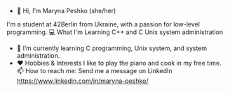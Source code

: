 - :dragon: Hi, I’m Maryna Peshko (she/her)
<!-- About me section -->
I'm a student at 42Berlin from Ukraine, with a passion for low-level programming.
  💻 What I'm Learning
C++ and C
Unix system administration

- 🌱 I’m currently learning C programming, Unix system, and system administration.
- ❤️ Hobbies & Interests
I like to play the piano and cook in my free time.
📫 How to reach me:
Send me a message on LinkedIn https://www.linkedin.com/in/maryna-peshko/
<!---
MariPeshko/MariPeshko is a ✨ special ✨ repository because its `README.md` (this file) appears on your GitHub profile.
You can click the Preview link to take a look at your changes.
--->
